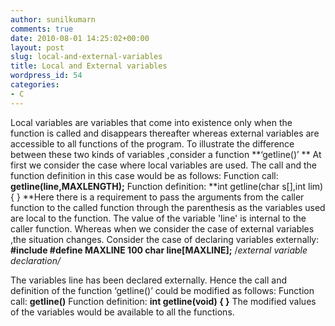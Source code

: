 ```yaml
---
author: sunilkumarn
comments: true
date: 2010-08-01 14:25:02+00:00
layout: post
slug: local-and-external-variables
title: Local and External variables
wordpress_id: 54
categories:
- C
---
```


Local variables are variables that come into existence only when the function is called and disappears thereafter whereas external variables are accessible to all functions of the program.
To illustrate the difference between these two kinds of variables ,consider a function **‘getline()’ **
At first we consider the case where local variables are used. The call and the function definition in this case would be as follows:
Function call:
**getline(line,MAXLENGTH);**
Function definition:
**int getline(char s[],int lim)
{
}
**Here there is a requirement to pass the arguments from the caller function to the called function through the parenthesis as the variables used are local to the function. The value of the variable 'line' is internal to the caller function.
Whereas when we consider the case of external variables ,the situation changes. Consider the case of declaring variables externally:
**#include 
#define MAXLINE 100 
char line[MAXLINE];**		/*external variable declaration/*

The variables line has been declared externally.
Hence the call and definition of the function ‘getline()’ could be modified as follows:
Function call: 
**getline()**
Function definition:
**int getline(void)
{
}**
The modified values of the variables would be available to all the functions.


